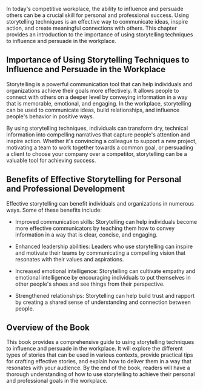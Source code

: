 
In today's competitive workplace, the ability to influence and persuade others can be a crucial skill for personal and professional success. Using storytelling techniques is an effective way to communicate ideas, inspire action, and create meaningful connections with others. This chapter provides an introduction to the importance of using storytelling techniques to influence and persuade in the workplace.

Importance of Using Storytelling Techniques to Influence and Persuade in the Workplace
--------------------------------------------------------------------------------------

Storytelling is a powerful communication tool that can help individuals and organizations achieve their goals more effectively. It allows people to connect with others on a deeper level by conveying information in a way that is memorable, emotional, and engaging. In the workplace, storytelling can be used to communicate ideas, build relationships, and influence people's behavior in positive ways.

By using storytelling techniques, individuals can transform dry, technical information into compelling narratives that capture people's attention and inspire action. Whether it's convincing a colleague to support a new project, motivating a team to work together towards a common goal, or persuading a client to choose your company over a competitor, storytelling can be a valuable tool for achieving success.

Benefits of Effective Storytelling for Personal and Professional Development
----------------------------------------------------------------------------

Effective storytelling can benefit individuals and organizations in numerous ways. Some of these benefits include:

* Improved communication skills: Storytelling can help individuals become more effective communicators by teaching them how to convey information in a way that is clear, concise, and engaging.

* Enhanced leadership abilities: Leaders who use storytelling can inspire and motivate their teams by communicating a compelling vision that resonates with their values and aspirations.

* Increased emotional intelligence: Storytelling can cultivate empathy and emotional intelligence by encouraging individuals to put themselves in other people's shoes and see things from their perspective.

* Strengthened relationships: Storytelling can help build trust and rapport by creating a shared sense of understanding and connection between people.

Overview of the Book
--------------------

This book provides a comprehensive guide to using storytelling techniques to influence and persuade in the workplace. It will explore the different types of stories that can be used in various contexts, provide practical tips for crafting effective stories, and explain how to deliver them in a way that resonates with your audience. By the end of the book, readers will have a thorough understanding of how to use storytelling to achieve their personal and professional goals in the workplace.
